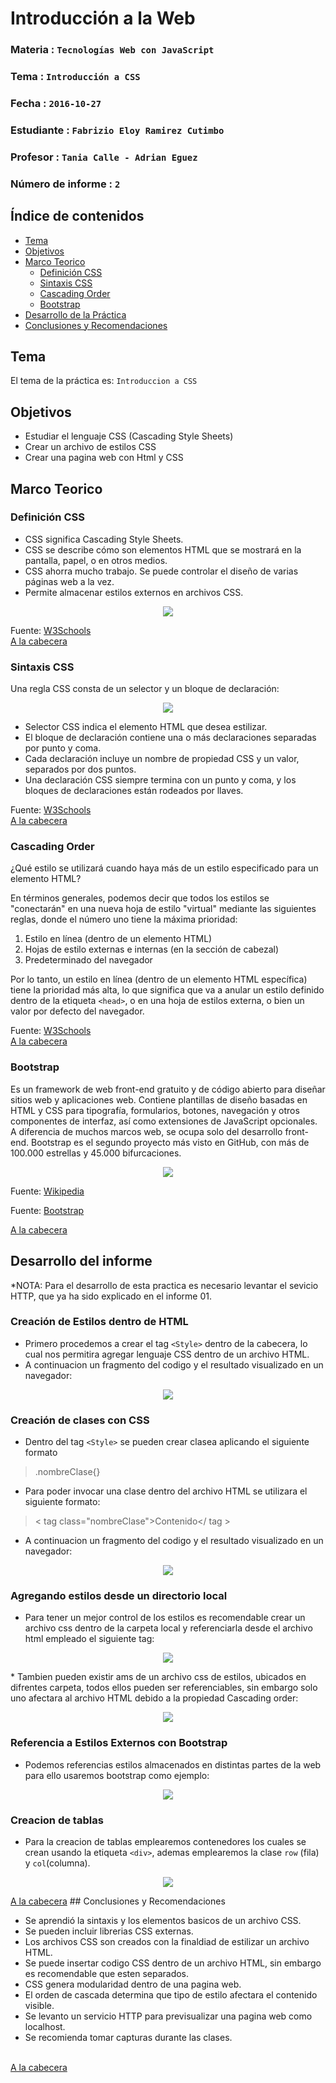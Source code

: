# Introducción a la Web

### Materia : `Tecnologías Web con JavaScript`
### Tema : `Introducción a CSS` 
### Fecha : `2016-10-27`
### Estudiante : `Fabrizio Eloy Ramirez Cutimbo`
### Profesor : `Tania Calle - Adrian Eguez`
### Número de informe : `2`

<a name="cabecera"></a>

## Índice de contenidos

- <a href="#tema">Tema</a>
- <a href="#objetivos">Objetivos</a>
- <a href="#marco-teorico">Marco Teorico</a>
  * <a href="#defCSS">Definición CSS</a>
  * <a href="#sintaxis">Sintaxis CSS</a>  
  * <a href="#cascada">Cascading Order</a> 
  * <a href="#bootstrap">Bootstrap</a>
- <a href="#desarrollo">Desarrollo de la Práctica</a>
- <a href="#conclusiones">Conclusiones y Recomendaciones</a> 

<a name="tema"></a>

## Tema
El tema de la práctica es: `Introduccion a CSS`

<a name="objetivos"></a>
## Objetivos

- Estudiar el lenguaje CSS (Cascading Style Sheets)
- Crear un archivo de estilos CSS
- Crear una pagina web con Html y CSS

<a name="marco-teorico"></a>
## Marco Teorico

<a name="defCSS"></a>
### Definición CSS

* CSS significa Cascading Style Sheets.
* CSS se describe cómo son elementos HTML que se mostrará en la pantalla, papel, o en otros medios.
* CSS ahorra mucho trabajo. Se puede controlar el diseño de varias páginas web a la vez.
* Permite almacenar estilos externos en archivos CSS.

<p align="center">
<img src="http://desarrollolibre.net/public/download/empty/empty-con-otras-pseudo-class/css3.jpg">
</p>

Fuente: [W3Schools](http://www.w3schools.com/css/css_intro.asp)
<br>
<a href="#cabecera">A la cabecera</a>

### Sintaxis CSS

Una regla CSS consta de un selector y un bloque de declaración:

<p align="center">
<img src="http://www.w3schools.com/css/selector.gif">
</p>

* Selector CSS indica el elemento HTML que desea estilizar.
* El bloque de declaración contiene una o más declaraciones separadas por punto y coma.
* Cada declaración incluye un nombre de propiedad CSS y un valor, separados por dos puntos.
* Una declaración CSS siempre termina con un punto y coma, y los bloques de declaraciones están rodeados por llaves.

Fuente: [W3Schools](http://www.w3schools.com/css/css_intro.asp)
<br>
<a href="#cabecera">A la cabecera</a>

### Cascading Order

¿Qué estilo se utilizará cuando haya más de un estilo especificado para un elemento HTML?

En términos generales, podemos decir que todos los estilos se "conectarán" en una nueva hoja de estilo "virtual" mediante las siguientes reglas, donde el número uno tiene la máxima prioridad:

1. Estilo en línea (dentro de un elemento HTML)
2. Hojas de estilo externas e internas (en la sección de cabezal)
3. Predeterminado del navegador

Por lo tanto, un estilo en línea (dentro de un elemento HTML específica) tiene la prioridad más alta, lo que significa que va a anular un estilo definido dentro de la etiqueta `<head>`, o en una hoja de estilos externa, o bien un valor por defecto del navegador.

Fuente: [W3Schools](http://www.w3schools.com/css/css_intro.asp)
<br>
<a href="#cabecera">A la cabecera</a>

<a name="bootstrap"></a>
### Bootstrap

Es un framework de web front-end gratuito y de código abierto para diseñar sitios web y aplicaciones web. Contiene plantillas de diseño basadas en HTML y CSS para tipografía, formularios, botones, navegación y otros componentes de interfaz, así como extensiones de JavaScript opcionales. A diferencia de muchos marcos web, se ocupa solo del desarrollo front-end. Bootstrap es el segundo proyecto más visto en GitHub, con más de 100.000 estrellas y 45.000 bifurcaciones.
<p align="center">
<img src="https://upload.wikimedia.org/wikipedia/commons/thumb/e/ea/Boostrap_logo.svg/220px-Boostrap_logo.svg.png">
</p>

Fuente: [Wikipedia](https://en.wikipedia.org/wiki/Bootstrap) 

Fuente: [Bootstrap](http://getbootstrap.com/css/#overview)

<a href="#cabecera">A la cabecera</a>



<a name="desarrollo"></a>
## Desarrollo del informe
*NOTA: Para el desarrollo de esta practica es necesario levantar el sevicio HTTP, que ya ha sido explicado en el informe 01.

### Creación de Estilos dentro de HTML
* Primero procedemos a crear el tag `<Style>` dentro de la cabecera, lo cual nos permitira agregar lenguaje CSS dentro de un archivo HTML.
* A continuacion un fragmento del codigo y el resultado visualizado en un navegador:

<p align="center">
<img src="https://github.com/fabriram20/tec_web_js/blob/02-html/Informe/Graficos/CSSD01.png?raw=true">
</p>

### Creación de clases con CSS
* Dentro del tag `<Style>` se pueden crear clasea aplicando el siguiente formato
> .nombreClase{}

* Para poder invocar una clase dentro del archivo HTML se utilizara el siguiente formato:
> < tag class="nombreClase">Contenido</ tag >

* A continuacion un fragmento del codigo y el resultado visualizado en un navegador:
<p align="center">
<img src="https://github.com/fabriram20/tec_web_js/blob/02-html/Informe/Graficos/CSSD02.png?raw=true">
</p>

### Agregando estilos desde un directorio local
* Para tener un mejor control de los estilos es recomendable crear un archivo css dentro de la carpeta local y referenciarla desde el archivo html empleado el siguiente tag:
<p align="center">
<img src="https://github.com/fabriram20/tec_web_js/blob/02-html/Informe/Graficos/CSSD03.png?raw=true">
</p>
* Tambien pueden existir ams de un archivo css de estilos, ubicados en difrentes carpeta, todos ellos pueden ser referenciables, sin embargo solo uno afectara al archivo HTML debido a la propiedad Cascading order:
<p align="center">
<img src="https://github.com/fabriram20/tec_web_js/blob/02-html/Informe/Graficos/CSSD04.png?raw=true">
</p>

### Referencia a Estilos Externos con Bootstrap

* Podemos referencias estilos almacenados en distintas partes de la web para ello usaremos bootstrap como ejemplo:
<p align="center">
<img src="https://github.com/fabriram20/tec_web_js/blob/02-html/Informe/Graficos/CSSD05.png?raw=true">
</p>

### Creacion de tablas

* Para la creacion de tablas emplearemos contenedores los cuales se crean usando la etiqueta `<div>`, ademas emplearemos la clase `row` (fila) y `col`(columna).

<p align="center">
<img src="https://github.com/fabriram20/tec_web_js/blob/02-html/Informe/Graficos/CSSD06.png?raw=true">
</p>
<a href="#cabecera">A la cabecera</a>
<a name="conclusiones"></a>
## Conclusiones y Recomendaciones

- Se aprendió la sintaxis y los elementos  basicos de un archivo CSS.
- Se pueden incluir librerias CSS externas.
- Los archivos CSS son creados con la finaldiad de estilizar un archivo HTML.
- Se puede insertar codigo CSS dentro de un archivo HTML, sin embargo es recomendable que esten separados.
- CSS genera modularidad dentro de una pagina web.
- El orden de cascada determina que tipo de estilo afectara el contenido visible.
- Se levanto un servicio HTTP para previsualizar una pagina web como localhost.
- Se recomienda tomar capturas durante las clases.


<br>
<a href="#cabecera">A la cabecera</a>